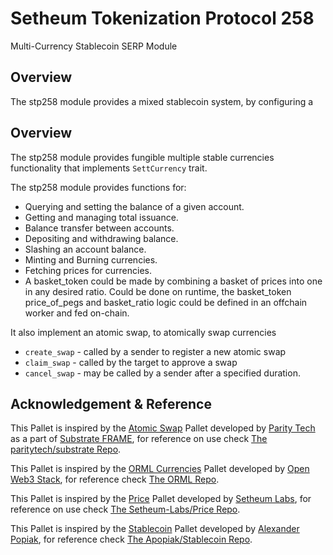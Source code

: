 # Setheum Tokenization Protocol 258
Multi-Currency Stablecoin SERP Module

## Overview
  The stp258 module provides a mixed stablecoin system, by configuring a
## Overview

The stp258 module provides fungible multiple stable currencies functionality that implements `SettCurrency` trait.

The stp258 module provides functions for:

- Querying and setting the balance of a given account.
- Getting and managing total issuance.
- Balance transfer between accounts.
- Depositing and withdrawing balance.
- Slashing an account balance.
- Minting and Burning currencies.
- Fetching prices for currencies.
- A basket_token could be made by combining a basket of prices into one in any desired ratio. Could be done on runtime, the basket_token price_of_pegs and basket_ratio logic could be defined in an offchain worker and fed on-chain.
 
 It also implement an atomic swap, to atomically swap currencies 
  
 - `create_swap` - called by a sender to register a new atomic swap
 - `claim_swap` - called by the target to approve a swap
 - `cancel_swap` - may be called by a sender after a specified duration.

## Acknowledgement & Reference

This Pallet is inspired by the [Atomic Swap](https://github.com/Setheum-Labs/price/) Pallet developed by [Parity Tech](https://github.com/paritytech/) as a part of [Substrate FRAME](https://github.com/paritytech/substrate/tree/master/frame), for reference on use check [The paritytech/substrate Repo](https://github.com/paritytech/substrate).

This Pallet is inspired by the [ORML Currencies](https://github.com/open-web3-stack/open-runtime-module-library/blob/master/currencies) Pallet developed by [Open Web3 Stack](https://github.com/open-web3-stack/), for reference check [The ORML Repo](https://github.com/open-web3-stack/open-runtime-module-library).

This Pallet is inspired by the [Price](https://github.com/Setheum-Labs/price/) Pallet developed by [Setheum Labs](https://github.com/Setheum-Labs/), for reference on use check [The Setheum-Labs/Price Repo](https://github.com/Setheum-Labs/price/).

This Pallet is inspired by the [Stablecoin](https://github.com/apopiak/stablecoin) Pallet developed by [Alexander Popiak](https://github.com/apopiak), for reference check [The Apopiak/Stablecoin Repo](https://github.com/apopiak/stablecoin).
